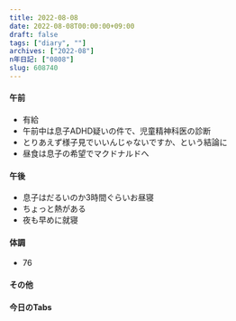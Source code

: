 ```yaml
---
title: 2022-08-08
date: 2022-08-08T00:00:00+09:00
draft: false
tags: ["diary", ""]
archives: ["2022-08"]
n年日記: ["0808"]
slug: 608740
---
```

#### 午前
- 有給
- 午前中は息子ADHD疑いの件で、児童精神科医の診断
- とりあえず様子見でいいんじゃないですか、という結論に
- 昼食は息子の希望でマクドナルドへ
#### 午後
- 息子はだるいのか3時間ぐらいお昼寝
- ちょっと熱がある
- 夜も早めに就寝
#### 体調
- 76
#### その他
#### 今日のTabs